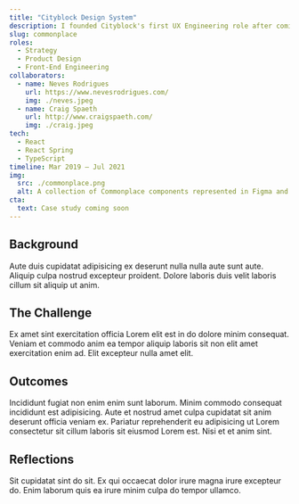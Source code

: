 ```yaml
---
title: "Cityblock Design System"
description: I founded Cityblock's first UX Engineering role after coming on board as a Product Designer. Over the following two years, I built and expanded a design system in Figma and React for Cityblock's care management tool, Commons. It's called Commonplace.
slug: commonplace
roles:
  - Strategy
  - Product Design
  - Front-End Engineering
collaborators:
  - name: Neves Rodrigues
    url: https://www.nevesrodrigues.com/
    img: ./neves.jpeg
  - name: Craig Spaeth
    url: http://www.craigspaeth.com/
    img: ./craig.jpeg
tech:
  - React
  - React Spring
  - TypeScript
timeline: Mar 2019 – Jul 2021
img:
  src: ./commonplace.png
  alt: A collection of Commonplace components represented in Figma and in code.
cta:
  text: Case study coming soon
---
```


## Background

Aute duis cupidatat adipisicing ex deserunt nulla nulla aute sunt aute. Aliquip culpa nostrud excepteur proident. Dolore laboris duis velit laboris cillum sit aliquip ut anim.

## The Challenge

Ex amet sint exercitation officia Lorem elit est in do dolore minim consequat. Veniam et commodo anim ea tempor aliquip laboris sit non elit amet exercitation enim ad. Elit excepteur nulla amet elit.

## Outcomes

Incididunt fugiat non enim enim sunt laborum. Minim commodo consequat incididunt est adipisicing. Aute et nostrud amet culpa cupidatat sit anim deserunt officia veniam ex. Pariatur reprehenderit eu adipisicing ut Lorem consectetur sit cillum laboris sit eiusmod Lorem est. Nisi et et anim sint.

## Reflections

Sit cupidatat sint do sit. Ex qui occaecat dolor irure magna irure excepteur do. Enim laborum quis ea irure minim culpa do tempor ullamco.
